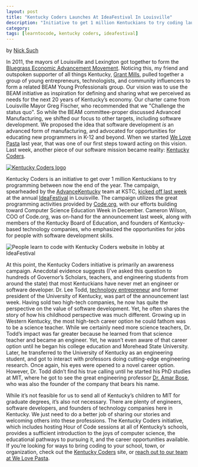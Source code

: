 ```yaml
---
layout: post
title: "Kentucky Coders Launches At IdeaFestival In Louisville"
description: "Initiative to get 1 million Kentuckians to try coding launches during annual IdeaFestival."
category: 
tags: [learntocode, kentucky coders, ideafestival]
---
```


by [Nick Such](https://plus.google.com/+NickSuch/)

In 2011, the mayors of Louisville and Lexington got together to form the [Bluegrass Economic Advancement Movement](http://www.louisvilleky.gov/BEAM). Noticing this, my friend and outspoken supporter of all things Kentucky, [Grant Mills](http://www.linkedin.com/pub/grant-mills/2a/904/721), pulled together a group of young entrepreneurs, technologists, and community influencers to form a related BEAM Young Professionals group. Our vision was to use the BEAM initiative as inspiration for defining and sharing what we perceived as needs for the next 20 years of Kentucky’s economy. Our charter came from Louisville Mayor Greg Fischer, who recommended that we "Challenge the status quo". So while the BEAM committee-proper discussed Advanced Manufacturing, we shifted our focus to other targets, including software development. We proposed the idea that software development *is* an advanced form of manufacturing, and advocated for opportunities for educating new programmers in K-12 and beyond. When we started [We Love Pasta](http://awesomeincu.com) last year, that was one of our first steps toward acting on this vision. Last week, another piece of our software mission became reality: [Kentucky Coders](http://kentuckycoders.com).

[![Kentucky Coders logo](/img/blog/ky-coders-logo.gif)](http://kentuckycoders.com)

<!--break-->

Kentucky Coders is an initiative to get over 1 million Kentuckians to try programming between now the end of the year. The campaign, spearheaded by the [AdvanceKentucky](http://www.advancekentucky.com/) team at KSTC, [kicked off last week](http://www.bizjournals.com/louisville/news/2014/10/01/kentucky-coders-campaign-aims-to-promote-coding.html) at the annual [IdeaFestival](http://ideafestival.com) in Louisville. The campaign utilizes the great programming activities provided by [Code.org](http://code.org), with our efforts building toward Computer Science Education Week in December. Cameron Wilson, COO of Code.org, was on-hand for the announcement last week, along with members of the Kentucky Board of Education, and founders of Kentucky-based technology companies, who emphasized the opportunities for jobs for people with software development skills.

![People learn to code with Kentucky Coders website in lobby at IdeaFestival](/img/blog/ky-coders-lobby.jpg)

At this point, the Kentucky Coders initiative is primarily an awareness campaign. Anecdotal evidence suggests (I’ve asked this question to hundreds of Governor’s Scholars, teachers, and engineering students from around the state) that most Kentuckians have never met an engineer or software developer. Dr. Lee Todd, [technology entrepreneur](http://entrepreneurhof.com/lee-todd) and former president of the University of Kentucky, was part of the announcement last week. Having sold two high-tech companies, he now has quite the perspective on the value of software development. Yet, he often shares the story of how his childhood perspective was much different. Growing up in Western Kentucky, the most high-tech career option he could fathom was to be a science teacher. While we certainly need more science teachers, Dr. Todd’s impact was far greater because he learned from that science teacher and became an engineer. Yet, he wasn’t even aware of that career option until he began his college education and Morehead State University. Later, he transferred to the University of Kentucky as an engineering student, and got to interact with professors doing cutting-edge engineering research. Once again, his eyes were opened to a novel career option. However, Dr. Todd didn’t find his true calling until he started his PhD studies at MIT, where he got to see the great engineering professor [Dr. Amar Bose](http://en.wikipedia.org/wiki/Amar_Bose), who was also the founder of the company that bears his name.

While it’s not feasible for us to send all of Kentucky’s children to MIT for graduate degrees, it’s also not necessary. There are plenty of engineers, software developers, and founders of technology companies here in Kentucky. We just need to do a better job of sharing our stories and welcoming others into these professions. The Kentucky Coders initiative, which includes hosting Hour of Code sessions at all of Kentucky’s schools, provides a sufficient introduction to the joys of computer science, the educational pathways to pursuing it, and the career opportunities available. If you’re looking for ways to bring coding to your school, town, or organization, check out the [Kentucky Coders](http://kentuckycoders.com) site, or [reach out to our team at We Love Pasta](mailto:info@awesomeincu.com).